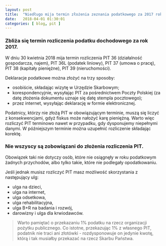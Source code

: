 ```yaml
---
layout: post
title:  "Niedługo mija termin złożenia zeznania podatkowego za 2017 rok"
date:   2018-04-01 01:30:01
categories: [ blog, pit ]
---
```


### Zbliża się termin rozliczenia podatku dochodowego za rok 2017.

W dniu 30 kwietnia 2018 mija termin rozliczenia PIT 36 (działalność gospodarcza, najem), PIT 36L (podatek liniowy), PIT 37 (umowa o pracę), PIT 38 (kapitały pieniężne), PIT 39 (nieruchomości).

Deklaracje podatkowe można złożyć na trzy sposoby:
- osobiście, składając wizytę w Urzędzie Skarbowym;
- korespondencyjnie, wysyłając PIT za pośrednictwem Poczty Polskiej (za datę złożenia dokumentu uznaje się datę stempla pocztowego);
- przez internet, wysyłając deklarację w formie elektronicznej.

Podatnicy, którzy nie złożą PIT w obowiązującym terminie, muszą się liczyć z konsekwencjami, gdyż fiskus może nałożyć karę pieniężną. Warto więc rozliczyć PIT terminowo nawet w przypadku, gdy dysponujemy niepełnymi danymi. W późniejszym terminie można uzupełnić rozliczenie składając korektę.

### Nie wszyscy są zobowiązani do złożenia rozliczenia PIT. 
Obowiązek taki nie dotyczy osób, które nie osiągnęły w roku podatkowym żadnych przychodów, albo tylko takie, które nie podlegały opodatkowaniu.

Jeśli jednak musisz rozliczyć PIT masz możliwość skorzystania z następujący ulg:
- ulga na dzieci,
- ulga na internet,
- ulga odsetkowa,
- ulga rehabilitacyjna,
- ulga B+R na badania i rozwój,
- darowizny i ulga dla krwiodawców.

> Warto pamiętać o przekazaniu 1% podatku na rzecz organizacji pożytku publicznego. Co istotne, przekazując 1% z własnego PIT, podatnik nie traci ani złotówki - rozdysponowuje on jedynie kwotę, którą i tak musiałby przekazać na rzecz Skarbu Państwa.
